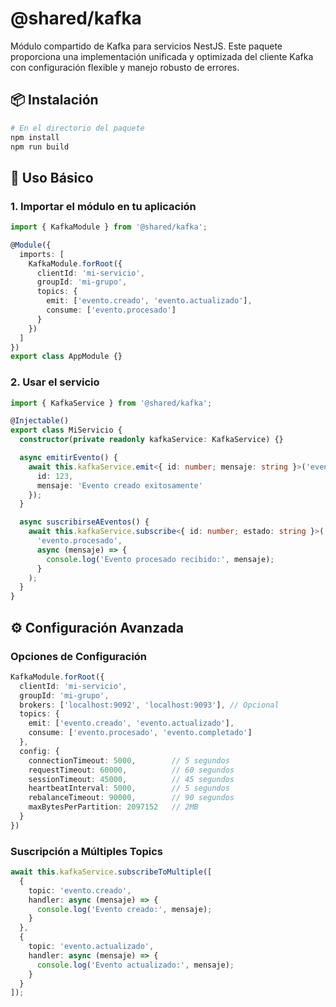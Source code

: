 # @shared/kafka

Módulo compartido de Kafka para servicios NestJS. Este paquete proporciona una implementación unificada y optimizada del cliente Kafka con configuración flexible y manejo robusto de errores.

## 📦 Instalación

```bash
# En el directorio del paquete
npm install
npm run build
```

## 🔧 Uso Básico

### 1. Importar el módulo en tu aplicación

```typescript
import { KafkaModule } from '@shared/kafka';

@Module({
  imports: [
    KafkaModule.forRoot({
      clientId: 'mi-servicio',
      groupId: 'mi-grupo',
      topics: {
        emit: ['evento.creado', 'evento.actualizado'],
        consume: ['evento.procesado']
      }
    })
  ]
})
export class AppModule {}
```

### 2. Usar el servicio

```typescript
import { KafkaService } from '@shared/kafka';

@Injectable()
export class MiServicio {
  constructor(private readonly kafkaService: KafkaService) {}

  async emitirEvento() {
    await this.kafkaService.emit<{ id: number; mensaje: string }>('evento.creado', {
      id: 123,
      mensaje: 'Evento creado exitosamente'
    });
  }

  async suscribirseAEventos() {
    await this.kafkaService.subscribe<{ id: number; estado: string }>(
      'evento.procesado',
      async (mensaje) => {
        console.log('Evento procesado recibido:', mensaje);
      }
    );
  }
}
```

## ⚙️ Configuración Avanzada

### Opciones de Configuración

```typescript
KafkaModule.forRoot({
  clientId: 'mi-servicio',
  groupId: 'mi-grupo',
  brokers: ['localhost:9092', 'localhost:9093'], // Opcional
  topics: {
    emit: ['evento.creado', 'evento.actualizado'],
    consume: ['evento.procesado', 'evento.completado']
  },
  config: {
    connectionTimeout: 5000,        // 5 segundos
    requestTimeout: 60000,          // 60 segundos
    sessionTimeout: 45000,          // 45 segundos
    heartbeatInterval: 5000,        // 5 segundos
    rebalanceTimeout: 90000,        // 90 segundos
    maxBytesPerPartition: 2097152   // 2MB
  }
})
```

### Suscripción a Múltiples Topics

```typescript
await this.kafkaService.subscribeToMultiple([
  {
    topic: 'evento.creado',
    handler: async (mensaje) => {
      console.log('Evento creado:', mensaje);
    }
  },
  {
    topic: 'evento.actualizado',
    handler: async (mensaje) => {
      console.log('Evento actualizado:', mensaje);
    }
  }
]);
```
